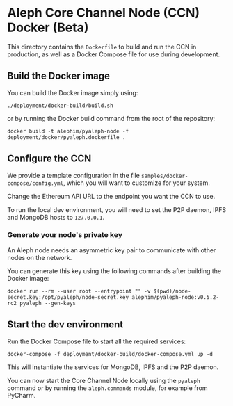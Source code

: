 # Aleph Core Channel Node (CCN) Docker (Beta)

This directory contains the `Dockerfile` to build and run the CCN in production,
as well as a Docker Compose file for use during development.

## Build the Docker image

You can build the Docker image simply using:
```shell script
./deployment/docker-build/build.sh
```

or by running the Docker build command from the root of the repository:
```shell script
docker build -t alephim/pyaleph-node -f deployment/docker/pyaleph.dockerfile .
```

## Configure the CCN

We provide a template configuration in the file `samples/docker-compose/config.yml`,
which you will want to customize for your system.

Change the Ethereum API URL to the endpoint you want the CCN to use.

To run the local dev environment, you will need to set the P2P daemon, IPFS and MongoDB hosts to `127.0.0.1`.

### Generate your node's private key

An Aleph node needs an asymmetric key pair to communicate with other nodes on the network.

You can generate this key using the following commands after building the Docker image:
```shell script
docker run --rm --user root --entrypoint "" -v $(pwd)/node-secret.key:/opt/pyaleph/node-secret.key alephim/pyaleph-node:v0.5.2-rc2 pyaleph --gen-keys
```

## Start the dev environment

Run the Docker Compose file to start all the required services:

```
docker-compose -f deployment/docker-build/docker-compose.yml up -d
```

This will instantiate the services for MongoDB, IPFS and the P2P daemon.

You can now start the Core Channel Node locally using the `pyaleph` command or by running the `aleph.commands` module,
for example from PyCharm.
